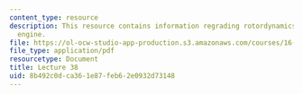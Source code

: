```yaml
---
content_type: resource
description: This resource contains information regrading rotordynamics of the jet
  engine.
file: https://ol-ocw-studio-app-production.s3.amazonaws.com/courses/16-50-introduction-to-propulsion-systems-spring-2012/8b492c0dca361e87feb62e0932d73148_MIT16_50S12_lec38.pdf
file_type: application/pdf
resourcetype: Document
title: Lecture 38
uid: 8b492c0d-ca36-1e87-feb6-2e0932d73148
---
```

